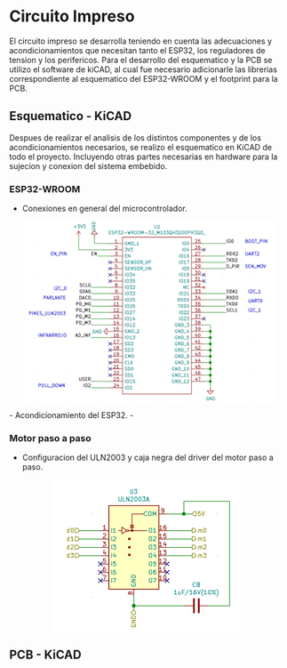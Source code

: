 # Circuito Impreso
El circuito impreso se desarrolla teniendo en cuenta las adecuaciones y acondicionamientos que necesitan tanto el ESP32, los reguladores de tension y los perifericos. Para el desarrollo del esquematico y la PCB se utilizo el software de kiCAD, al cual fue necesario adicionarle las librerias correspondiente al esquematico del ESP32-WROOM y el footprint para la PCB.

## Esquematico - KiCAD
Despues de realizar el analisis de los distintos componentes y de los acondicionamientos necesarios, se realizo el esquematico en KiCAD de todo el proyecto. Incluyendo otras partes necesarias en hardware para la sujecion y conexion del sistema embebido.

### ESP32-WROOM
- Conexiones en general del microcontrolador.
<p align="center">
  <img src="esp32esq.png" align="center" width = 450>
</p>
- Acondicionamiento del ESP32.
-
  

### Motor paso a paso
- Configuracion del ULN2003 y caja negra del driver del motor paso a paso.
<p align="center">
  <img src="/Perifericos/Motor/uln2003.png" align="center" width = 350>
</p>



## PCB - KiCAD
